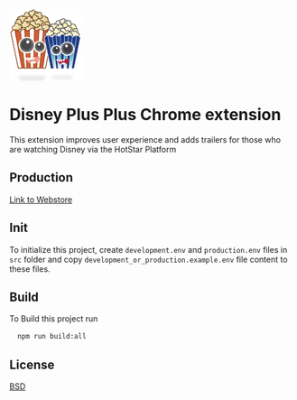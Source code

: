 
![Logo](public/icons/icon128.png)


# Disney Plus Plus Chrome extension

This extension improves user experience and adds trailers for those who are watching Disney via the HotStar Platform



## Production

[Link to Webstore](https://chrome.google.com/webstore/detail/disney-plus-plus/kclkgabmccnlojaaopdbpbplkpmjfobh)


## Init

To initialize this project, create `development.env` and `production.env` files in `src` folder and copy `development_or_production.example.env` file content to these files.


## Build

To Build this project run

```bash
  npm run build:all
```


## License

[BSD](LICENSE)

